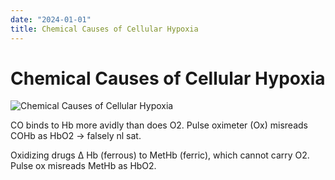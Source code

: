 ```yaml
---
date: "2024-01-01"
title: Chemical Causes of Cellular Hypoxia
---
```


# Chemical Causes of Cellular Hypoxia

![Chemical Causes of Cellular Hypoxia](https://i.imgur.com/JHQhtIG.png)

CO binds to Hb more avidly than does O2.
Pulse oximeter (Ox) misreads COHb as HbO2 → falsely nl sat.

Oxidizing drugs Δ Hb (ferrous) to MetHb (ferric), which cannot carry O2. Pulse ox misreads MetHb as HbO2.
